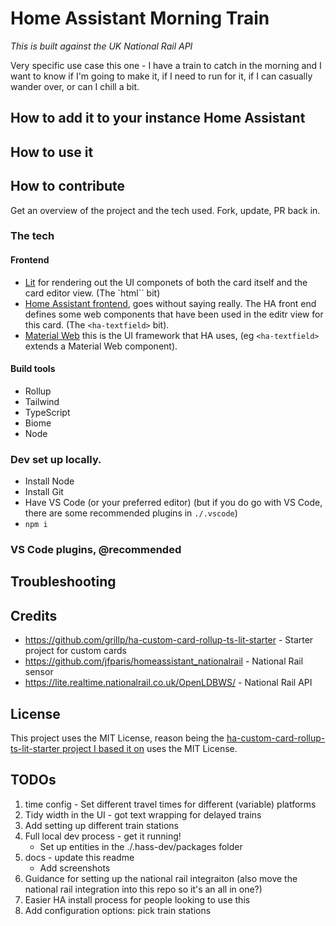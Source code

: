 # Home Assistant Morning Train

_This is built against the UK National Rail API_

Very specific use case this one - I have a train to catch in the morning and I want to know if I'm going to make it, if I need to run for it, if I can casually wander over, or can I chill a bit.

## How to add it to your instance Home Assistant

## How to use it

## How to contribute

Get an overview of the project and the tech used.
Fork, update, PR back in.

### The tech

#### Frontend

- [Lit](https://lit.dev/) for rendering out the UI componets of both the card itself and the card editor view. (The `html\`` bit)
- [Home Assistant frontend](https://github.com/home-assistant/frontend), goes without saying really. The HA front end defines some web components that have been used in the editr view for this card. (The `<ha-textfield>` bit).
- [Material Web](https://material-web.dev/about/intro/) this is the UI framework that HA uses, (eg `<ha-textfield>` extends a Material Web component).

#### Build tools

- Rollup
- Tailwind
- TypeScript
- Biome
- Node

### Dev set up locally.

- Install Node
- Install Git
- Have VS Code (or your preferred editor) (but if you do go with VS Code, there are some recommended plugins in `./.vscode`)
- `npm i`

### VS Code plugins, @recommended

## Troubleshooting

## Credits

- https://github.com/grillp/ha-custom-card-rollup-ts-lit-starter - Starter project for custom cards
- https://github.com/jfparis/homeassistant_nationalrail - National Rail sensor
- https://lite.realtime.nationalrail.co.uk/OpenLDBWS/ - National Rail API

## License

This project uses the MIT License, reason being the [ha-custom-card-rollup-ts-lit-starter project I based it on](https://github.com/grillp/ha-custom-card-rollup-ts-lit-starter) uses the MIT License.

## TODOs

1. time config - Set different travel times for different (variable) platforms
2. Tidy width in the UI - got text wrapping for delayed trains
3. Add setting up different train stations
4. Full local dev process - get it running!
   - Set up entities in the ./.hass-dev/packages folder
5. docs - update this readme
   - Add screenshots
6. Guidance for setting up the national rail integraiton (also move the national rail integration into this repo so it's an all in one?)
7. Easier HA install process for people looking to use this
8. Add configuration options: pick train stations
